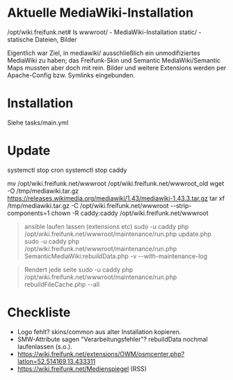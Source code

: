 Aktuelle MediaWiki-Installation
===============================

/opt/wiki.freifunk.net# ls
wwwroot/                       - MediaWiki-Installation
static/                        - statische Dateien, Bilder

Eigentlich war Ziel, in mediawiki/ ausschließlich ein unmodifiziertes MediaWiki
zu haben; das Freifunk-Skin und Semantic MediaWiki/Semantic Maps mussten aber
doch mit rein. Bilder und weitere Extensions werden per Apache-Config bzw. Symlinks
eingebunden.


Installation
============

Siehe tasks/main.yml


Update
======

systemctl stop cron
systemctl stop caddy

mv /opt/wiki.freifunk.net/wwwroot  /opt/wiki.freifunk.net/wwwroot_old
wget -O /tmp/mediawiki.tar.gz https://releases.wikimedia.org/mediawiki/1.43/mediawiki-1.43.3.tar.gz
tar xf /tmp/mediawiki.tar.gz -C /opt/wiki.freifunk.net/wwwroot --strip-components=1
chown -R caddy:caddy /opt/wiki.freifunk.net/wwwroot


> ansible laufen lassen (extensions etc)
sudo -u caddy php /opt/wiki.freifunk.net/wwwroot/maintenance/run.php update.php
sudo -u caddy php /opt/wiki.freifunk.net/wwwroot/maintenance/run.php SemanticMediaWiki:rebuildData.php -v --with-maintenance-log

> Rendert jede seite
sudo -u caddy php /opt/wiki.freifunk.net/wwwroot/maintenance/run.php rebuildFileCache.php --all



Checkliste
==========

* Logo fehlt? skins/common aus alter Installation kopieren.
* SMW-Attribute sagen "Verarbeitungsfehler"? rebuildData nochmal laufenlassen (s.o.).
* https://wiki.freifunk.net/extensions/OWM/osmcenter.php?latlon=52.514169,13.433311
* https://wiki.freifunk.net/Medienspiegel (RSS)
